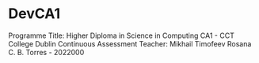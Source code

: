 # DevCA1
Programme Title: Higher Diploma in Science in Computing
CA1 - CCT College Dublin Continuous Assessment
Teacher: Mikhail Timofeev
Rosana C. B. Torres - 2022000